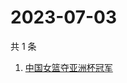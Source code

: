 # 2023-07-03

共 1 条

<!-- BEGIN -->
<!-- 最后更新时间 Mon Jul 03 2023 07:11:37 GMT+0800 (China Standard Time) -->

1. [中国女篮夺亚洲杯冠军](https://www.zhihu.com/search?q=中国女篮夺亚洲杯冠军)

<!-- END -->
